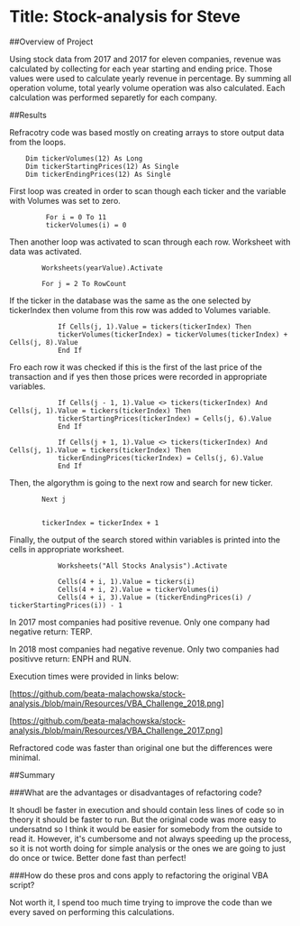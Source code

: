 # Title: Stock-analysis for Steve

##Overview of Project

Using stock data from 2017 and 2017 for eleven companies, revenue was calculated by collecting for each year starting and ending price. Those values were used to calculate yearly revenue in percentage. By summing all operation volume, total yearly volume operation was also calculated. Each calculation was performed separetly for each company. 

##Results

Refracotry code was based mostly on creating arrays to store output data from the loops.

        Dim tickerVolumes(12) As Long
        Dim tickerStartingPrices(12) As Single
        Dim tickerEndingPrices(12) As Single
    
First loop was created in order to scan though each ticker and the variable with Volumes was set to zero. 

             For i = 0 To 11
             tickerVolumes(i) = 0
    
Then another loop was activated to scan through each row.  Worksheet with data was activated. 
  
            Worksheets(yearValue).Activate
            
            For j = 2 To RowCount

If the ticker in the database was the same as the one selected by tickerIndex then volume from this row was added to Volumes variable.

                If Cells(j, 1).Value = tickers(tickerIndex) Then
                tickerVolumes(tickerIndex) = tickerVolumes(tickerIndex) + Cells(j, 8).Value
                End If
                
                
Fro each row it was checked if this is the first of the last price of the transaction and if yes then those prices were recorded in appropriate variables. 

                If Cells(j - 1, 1).Value <> tickers(tickerIndex) And Cells(j, 1).Value = tickers(tickerIndex) Then
                tickerStartingPrices(tickerIndex) = Cells(j, 6).Value
                End If
                
                If Cells(j + 1, 1).Value <> tickers(tickerIndex) And Cells(j, 1).Value = tickers(tickerIndex) Then
                tickerEndingPrices(tickerIndex) = Cells(j, 6).Value
                End If

Then, the algorythm is going to the next row and search for new ticker.                    

            Next j

                     
            tickerIndex = tickerIndex + 1
    
Finally, the output of the search stored within variables is printed into the cells in appropriate worksheet. 


                Worksheets("All Stocks Analysis").Activate
                
                Cells(4 + i, 1).Value = tickers(i)
                Cells(4 + i, 2).Value = tickerVolumes(i)
                Cells(4 + i, 3).Value = (tickerEndingPrices(i) / tickerStartingPrices(i)) - 1
            

In 2017 most companies had positive revenue. Only one company had negative return: TERP. 

In 2018 most companies had negative revenue. Only two companies had positivve return: ENPH and RUN. 


Execution times were provided in links below:

[https://github.com/beata-malachowska/stock-analysis./blob/main/Resources/VBA_Challenge_2018.png]

[https://github.com/beata-malachowska/stock-analysis./blob/main/Resources/VBA_Challenge_2017.png]

Refractored code was faster than original one but the differences were minimal.  

##Summary

###What are the advantages or disadvantages of refactoring code?

It shoudl be faster in execution and should contain less lines of code so in theory it should be faster to run. But the original code was more easy to undersatnd so I think it would be easier for somebody from the outside to read it. However, it's cumbersome and not always speeding up the process, so it is not worth doing for simple analysis or the ones we are going to just do once or twice. Better done fast than perfect! 

###How do these pros and cons apply to refactoring the original VBA script?

Not worth it, I spend too much time trying to improve the code than we every saved on performing this calculations. 
